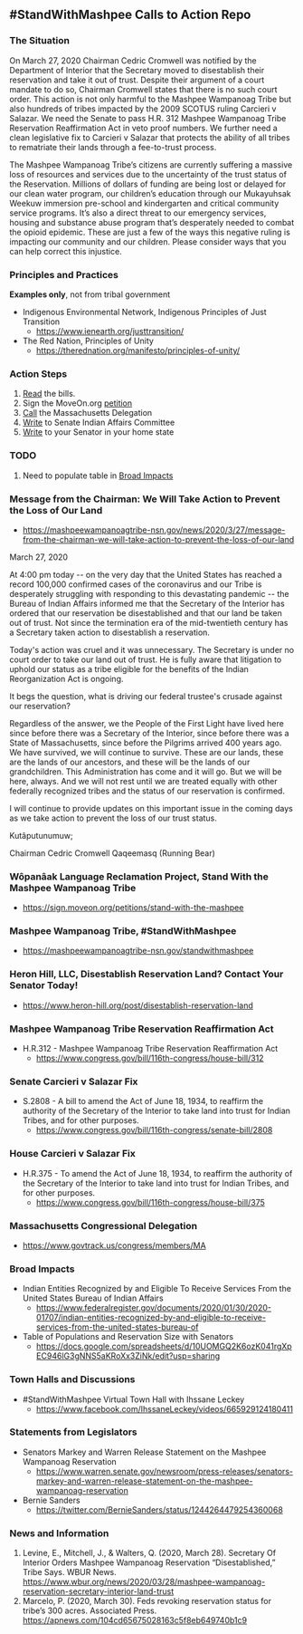 ## &#35;StandWithMashpee Calls to Action Repo

### The Situation

On March 27, 2020 Chairman Cedric Cromwell was notified by the Department of Interior that the Secretary moved to disestablish their reservation and take it out of trust. Despite their argument of a court mandate to do so, Chairman Cromwell states that there is no such court order. This action is not only harmful to the Mashpee Wampanoag Tribe but also hundreds of tribes impacted by the 2009 SCOTUS ruling Carcieri v Salazar. We need the Senate to pass H.R. 312 Mashpee Wampanoag Tribe Reservation Reaffirmation Act in veto proof numbers. We further need a clean legislative fix to Carcieri v Salazar that protects the ability of all tribes to rematriate their lands through a fee-to-trust process.

The Mashpee Wampanoag Tribe’s citizens are currently suffering a massive loss of resources and services due to the uncertainty of the trust status of the Reservation. Millions of dollars of funding are being lost or delayed for our clean water program, our children’s education through our Mukayuhsak Weekuw immersion pre-school and kindergarten and critical community service programs. It’s also a direct threat to our emergency services, housing and substance abuse program that’s desperately needed to combat the opioid epidemic. These are just a few of the ways this negative ruling is impacting our community and our children. Please consider ways that you can help correct this injustice.

### Principles and Practices
**Examples only**, not from tribal government
- Indigenous Environmental Network, Indigenous Principles of Just Transition
    - https://www.ienearth.org/justtransition/
- The Red Nation, Principles of Unity
    - https://therednation.org/manifesto/principles-of-unity/

### Action Steps

1. [Read](#mashpee-wampanoag-tribe-reservation-reaffirmation-act) the bills.
2. Sign the MoveOn.org [petition](https://sign.moveon.org/petitions/stand-with-the-mashpee?fbclid=IwAR3ywOVe0y54HxEbWhOL7J-NH4trvQaOhh-jK5noSlUPVqDAujNCZbld7h8)
3. [Call](https://www.govtrack.us/congress/members/MA) the Massachusetts Delegation
4. [Write](https://mashpeewampanoagtribe-nsn.gov/standwithmashpee) to Senate Indian Affairs Committee
5. [Write](https://www.heron-hill.org/post/disestablish-reservation-land) to your Senator in your home state

### TODO
1. Need to populate table in [Broad Impacts](#broad-impacts)

### Message from the Chairman: We Will Take Action to Prevent the Loss of Our Land
- https://mashpeewampanoagtribe-nsn.gov/news/2020/3/27/message-from-the-chairman-we-will-take-action-to-prevent-the-loss-of-our-land

March 27, 2020

At  4:00 pm today -- on the very day that the United States has reached a record 100,000 confirmed cases of the coronavirus and our Tribe is desperately struggling with responding to this devastating pandemic --  the Bureau of Indian Affairs informed me that the Secretary of the Interior has ordered that our reservation be disestablished and that our  land be taken out of trust.  Not since the termination era of the  mid-twentieth century has a Secretary taken action to disestablish a reservation.

Today's action was cruel and it was unnecessary. The Secretary is under no court order to take our land out of trust.  He is fully aware that litigation to uphold our status as a tribe eligible for the benefits of the Indian Reorganization Act is ongoing.

It begs the question, what is driving our federal trustee's crusade against our reservation?

Regardless of the answer, we the People of the First Light have lived here since before there was a Secretary of the Interior, since before there was a State of Massachusetts, since before the Pilgrims arrived 400 years  ago.  We have survived, we will continue to survive.  These are our lands, these are the lands of our ancestors, and these will be the lands of our grandchildren.  This Administration has come and it will go.  But we will be here, always.  And we will not rest until we are treated equally with other federally recognized tribes and the status of our reservation is confirmed.

I  will continue to provide updates on this important issue in the coming days as we take action to prevent the loss of our trust status.

Kutâputunumuw;

Chairman Cedric Cromwell
Qaqeemasq (Running Bear)

### Wôpanâak Language Reclamation Project, Stand With the Mashpee Wampanoag Tribe

- https://sign.moveon.org/petitions/stand-with-the-mashpee

### Mashpee Wampanoag Tribe, &#35;StandWithMashpee

- https://mashpeewampanoagtribe-nsn.gov/standwithmashpee

### Heron Hill, LLC, Disestablish Reservation Land? Contact Your Senator Today!

- https://www.heron-hill.org/post/disestablish-reservation-land

### Mashpee Wampanoag Tribe Reservation Reaffirmation Act

- H.R.312 - Mashpee Wampanoag Tribe Reservation Reaffirmation Act
    - https://www.congress.gov/bill/116th-congress/house-bill/312

### Senate Carcieri v Salazar Fix

- S.2808 - A bill to amend the Act of June 18, 1934, to reaffirm the authority of the Secretary of the Interior to take land into trust for Indian Tribes, and for other purposes.
    - https://www.congress.gov/bill/116th-congress/senate-bill/2808

### House Carcieri v Salazar Fix

- H.R.375 - To amend the Act of June 18, 1934, to reaffirm the authority of the Secretary of the Interior to take land into trust for Indian Tribes, and for other purposes.
    - https://www.congress.gov/bill/116th-congress/house-bill/375

### Massachusetts Congressional Delegation

- https://www.govtrack.us/congress/members/MA

### Broad Impacts

- Indian Entities Recognized by and Eligible To Receive Services From the United States Bureau of Indian Affairs
    - https://www.federalregister.gov/documents/2020/01/30/2020-01707/indian-entities-recognized-by-and-eligible-to-receive-services-from-the-united-states-bureau-of
- Table of Populations and Reservation Size with Senators
    - https://docs.google.com/spreadsheets/d/10UOMGQ2K6ozK041rgXpEC946lG3gNNS5aKRoXx3ZiNk/edit?usp=sharing
    
### Town Halls and Discussions
- &#35;StandWithMashpee Virtual Town Hall with Ihssane Leckey
    - https://www.facebook.com/IhssaneLeckey/videos/665929124180411

### Statements from Legislators
- Senators Markey and Warren Release Statement on the Mashpee Wampanoag Reservation
    - https://www.warren.senate.gov/newsroom/press-releases/senators-markey-and-warren-release-statement-on-the-mashpee-wampanoag-reservation
- Bernie Sanders
    - https://twitter.com/BernieSanders/status/1244264479254360068

### News and Information
1. Levine, E., Mitchell, J., & Walters, Q. (2020, March 28). Secretary Of Interior Orders Mashpee Wampanoag Reservation “Disestablished,” Tribe Says. WBUR News. https://www.wbur.org/news/2020/03/28/mashpee-wampanoag-reservation-secretary-interior-land-trust
2. Marcelo, P. (2020, March 30). Feds revoking reservation status for tribe’s 300 acres. Associated Press. https://apnews.com/104cd65675028163c5f8eb649740b1c9

